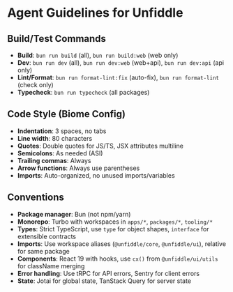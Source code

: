 # Agent Guidelines for Unfiddle

## Build/Test Commands
- **Build**: `bun run build` (all), `bun run build:web` (web only)
- **Dev**: `bun run dev` (all), `bun run dev:web` (web+api), `bun run dev:api` (api only)
- **Lint/Format**: `bun run format-lint:fix` (auto-fix), `bun run format-lint` (check only)
- **Typecheck**: `bun run typecheck` (all packages)

## Code Style (Biome Config)
- **Indentation**: 3 spaces, no tabs
- **Line width**: 80 characters
- **Quotes**: Double quotes for JS/TS, JSX attributes multiline
- **Semicolons**: As needed (ASI)
- **Trailing commas**: Always
- **Arrow functions**: Always use parentheses
- **Imports**: Auto-organized, no unused imports/variables

## Conventions
- **Package manager**: Bun (not npm/yarn)
- **Monorepo**: Turbo with workspaces in `apps/*`, `packages/*`, `tooling/*`
- **Types**: Strict TypeScript, use `type` for object shapes, `interface` for extensible contracts
- **Imports**: Use workspace aliases (`@unfiddle/core`, `@unfiddle/ui`), relative for same package
- **Components**: React 19 with hooks, use `cx()` from `@unfiddle/ui/utils` for className merging
- **Error handling**: Use tRPC for API errors, Sentry for client errors
- **State**: Jotai for global state, TanStack Query for server state